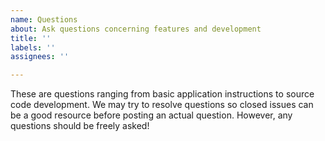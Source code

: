 ```yaml
---
name: Questions
about: Ask questions concerning features and development
title: ''
labels: ''
assignees: ''

---
```


These are questions ranging from basic application instructions to source code development.  We may try to resolve questions so closed issues can be a good resource before posting an actual question.  However, any questions should be freely asked!
